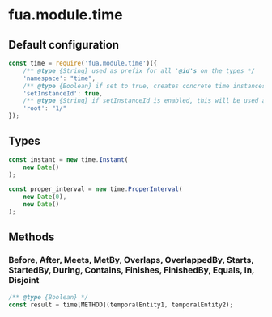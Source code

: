 # fua.module.time

## Default configuration

```javascript
const time = require('fua.module.time')({
    /** @type {String} used as prefix for all '@id's on the types */
    'namespace': "time",
    /** @type {Boolean} if set to true, creates concrete time instances with an '@id' */
    'setInstanceId': true,
    /** @type {String} if setInstanceId is enabled, this will be used as first part of the '@id' */
    'root': "1/"
});
```

## Types

```javascript
const instant = new time.Instant(
    new Date()
);

const proper_interval = new time.ProperInterval(
    new Date(0),
    new Date()
);
```

## Methods

### Before, After, Meets, MetBy, Overlaps, OverlappedBy, Starts, StartedBy, During, Contains, Finishes, FinishedBy, Equals, In, Disjoint

```javascript
/** @type {Boolean} */
const result = time[METHOD](temporalEntity1, temporalEntity2);
```